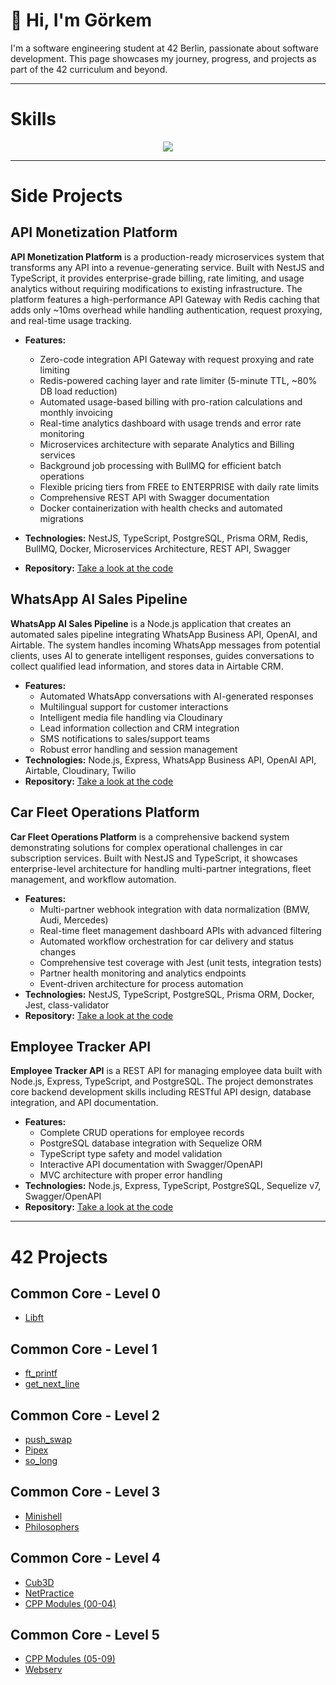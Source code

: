 # 👋 Hi, I'm Görkem  

I'm a software engineering student at 42 Berlin, passionate about software development. This page showcases my journey, progress, and projects as part of the 42 curriculum and beyond.

---

# Skills
<p align="center">
  <a href="https://skillicons.dev">
    <img src="https://skillicons.dev/icons?i=ableton,bash,c,cpp,css,html,npm,docker,js,ts,linux,py,postgres,ubuntu" />
  </a>
</p>

---

# Side Projects

## API Monetization Platform

**API Monetization Platform** is a production-ready microservices system that transforms any API into a revenue-generating service. Built with NestJS and TypeScript, it provides enterprise-grade billing, rate limiting, and usage analytics without requiring modifications to existing infrastructure. The platform features a high-performance API Gateway with Redis caching that adds only ~10ms overhead while handling authentication, request proxying, and real-time usage tracking.

- **Features:**
  - Zero-code integration API Gateway with request proxying and rate limiting
  - Redis-powered caching layer and rate limiter (5-minute TTL, ~80% DB load reduction)
  - Automated usage-based billing with pro-ration calculations and monthly invoicing
  - Real-time analytics dashboard with usage trends and error rate monitoring
  - Microservices architecture with separate Analytics and Billing services
  - Background job processing with BullMQ for efficient batch operations
  - Flexible pricing tiers from FREE to ENTERPRISE with daily rate limits
  - Comprehensive REST API with Swagger documentation
  - Docker containerization with health checks and automated migrations

- **Technologies:** NestJS, TypeScript, PostgreSQL, Prisma ORM, Redis, BullMQ, Docker, Microservices Architecture, REST API, Swagger

- **Repository:** [Take a look at the code](https://github.com/korberlin/API-Monetization-Platform)

## WhatsApp AI Sales Pipeline
**WhatsApp AI Sales Pipeline** is a Node.js application that creates an automated sales pipeline integrating WhatsApp Business API, OpenAI, and Airtable. The system handles incoming WhatsApp messages from potential clients, uses AI to generate intelligent responses, guides conversations to collect qualified lead information, and stores data in Airtable CRM.
- **Features:**
  - Automated WhatsApp conversations with AI-generated responses
  - Multilingual support for customer interactions
  - Intelligent media file handling via Cloudinary
  - Lead information collection and CRM integration
  - SMS notifications to sales/support teams
  - Robust error handling and session management
- **Technologies:** Node.js, Express, WhatsApp Business API, OpenAI API, Airtable, Cloudinary, Twilio
- **Repository:** [Take a look at the code](https://github.com/korberlin/WhatsApp-AI-Sales-Pipeline)

## Car Fleet Operations Platform
**Car Fleet Operations Platform** is a comprehensive backend system demonstrating solutions for complex operational challenges in car subscription services. Built with NestJS and TypeScript, it showcases enterprise-level architecture for handling multi-partner integrations, fleet management, and workflow automation.
- **Features:**
  - Multi-partner webhook integration with data normalization (BMW, Audi, Mercedes)
  - Real-time fleet management dashboard APIs with advanced filtering
  - Automated workflow orchestration for car delivery and status changes
  - Comprehensive test coverage with Jest (unit tests, integration tests)
  - Partner health monitoring and analytics endpoints
  - Event-driven architecture for process automation
- **Technologies:** NestJS, TypeScript, PostgreSQL, Prisma ORM, Docker, Jest, class-validator
- **Repository:** [Take a look at the code](https://github.com/korberlin/car-fleet-operations)

## Employee Tracker API
**Employee Tracker API** is a REST API for managing employee data built with Node.js, Express, TypeScript, and PostgreSQL. The project demonstrates core backend development skills including RESTful API design, database integration, and API documentation.
- **Features:**
  - Complete CRUD operations for employee records
  - PostgreSQL database integration with Sequelize ORM
  - TypeScript type safety and model validation
  - Interactive API documentation with Swagger/OpenAPI
  - MVC architecture with proper error handling
- **Technologies:** Node.js, Express, TypeScript, PostgreSQL, Sequelize v7, Swagger/OpenAPI
- **Repository:** [Take a look at the code](https://github.com/korberlin/employee-tracker-api)


---

# 42 Projects

## Common Core - Level 0
- [Libft](https://github.com/korberlin/libft)

## Common Core - Level 1
- [ft_printf](https://github.com/korberlin/ft_printf)
- [get_next_line](https://github.com/korberlin/get_next_line)

## Common Core - Level 2
- [push_swap](https://github.com/korberlin/push_swap)
- [Pipex](https://github.com/korberlin/pipex)
- [so_long](https://github.com/korberlin/so_long)

## Common Core - Level 3
- [Minishell](https://github.com/korberlin/minishell)
- [Philosophers](https://github.com/korberlin/philosophers)

## Common Core - Level 4
- [Cub3D](https://github.com/korberlin/cub3d)
- [NetPractice](https://github.com/korberlin/NetPractice)
- [CPP Modules (00-04)](https://github.com/korberlin/CPP00-04)

## Common Core - Level 5
- [CPP Modules (05-09)](https://github.com/korberlin/CPP05-09)
- [Webserv](https://github.com/korberlin/webserv)
